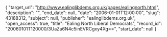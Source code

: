 {
  "target_url": "http://www.ealinglibdems.org.uk/pages/ealingnorth.html", 
  "description": "", 
  "end_date": null, 
  "date": "2006-01-01T12:00:00", 
  "slug": 43188312, 
  "subject": null, 
  "publisher": "ealinglibdems.org.uk", 
  "open_access": true, 
  "title": "Ealing North Liberal Democrats", 
  "record_id": "20060101T120000/3UaZa6N4c5inEVRCgxy4Xg==", 
  "start_date": null
}

